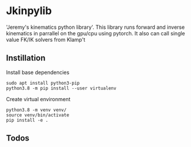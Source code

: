 
# Jkinpylib

'Jeremy's kinematics python library'. This library runs forward and inverse kinematics in parrallel on the gpu/cpu using pytorch. It also can call single value FK/IK solvers from Klamp't  

## Instillation

Install base dependencies
```
sudo apt install python3-pip
python3.8 -m pip install --user virtualenv
```

Create virtual environment
```
python3.8 -m venv venv/
source venv/bin/activate
pip install -e .
```

## Todos
